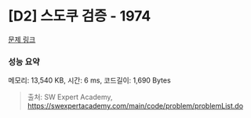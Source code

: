 # [D2] 스도쿠 검증 - 1974 

[문제 링크](https://swexpertacademy.com/main/code/problem/problemDetail.do?contestProbId=AV5Psz16AYEDFAUq) 

### 성능 요약

메모리: 13,540 KB, 시간: 6 ms, 코드길이: 1,690 Bytes



> 출처: SW Expert Academy, https://swexpertacademy.com/main/code/problem/problemList.do